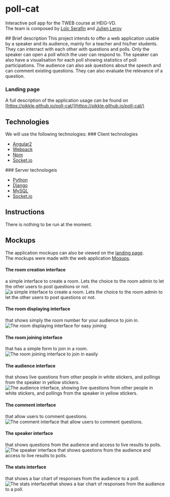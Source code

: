 # poll-cat
Interactive poll app for the TWEB course at HEIG-VD.<br>The team is composed by [Loïc Serafin](https://github.com/pikkle) and [Julien Leroy](https://github.com/limayankee)<br>

## Brief description
This project intends to offer a web application usable by a speaker and its audience, mainly for a teacher and his/her students.<br>
They can interract with each other with questions and polls. Only the speaker can open a poll which the user can respond to.
The speaker can also have a visualisation for each poll showing statistics of poll participations. The audience can also ask
questions about the speech and can comment existing questions. They can also evaluate the relevance of a question.

### Landing page
A full description of the application usage can be found on [https://pikkle.github.io/poll-cat/](https://pikkle.github.io/poll-cat/)

## Technologies
We will use the following technologies:
### Client technologies
- [Angular2](https://angular.io/)
- [Webpack](https://webpack.github.io/)
- [Npm](https://www.npmjs.com/)
- [Socket.io](https://www.python.org/)

### Server technologeis
- [Python](https://www.python.org/)
- [Django](https://www.djangoproject.com/)
- [MySQL](https://www.mysql.com/)
- [Socket.io](http://socket.io/)

## Instructions
There is nothing to be run at the moment. 

## Mockups
The application mockups can also be viewed on the [landing page](https://pikkle.github.io/poll-cat/).<br>
The mockups were made with the web application [Moqups](https://moqups.com/).

#### The room creation interface
a simple interface to create a room. Lets the choice to the room admin to let the other users to post questions or not.
![a simple interface to create a room. Lets the choice to the room admin to let the other users to post questions or not.](https://raw.githubusercontent.com/pikkle/poll-cat/gh-pages/images/mockups/mockup5.png)

#### The room displaying interface
that shows simply the room number for your audience to join in.
![The room displaying interface for easy joining](https://raw.githubusercontent.com/pikkle/poll-cat/gh-pages/images/mockups/mockup6.png)

#### The room joining interface
that has a simple form to join in a room.
![The room joining interface to join in easily](https://raw.githubusercontent.com/pikkle/poll-cat/gh-pages/images/mockups/mockup7.png)

#### The audience interface
that shows live questions from other people in white stickers, and pollings from the speaker in yellow stickers.
![The audience interface, showing live questions from other people in white stickers, and pollings from the speaker in yellow stickers.](https://raw.githubusercontent.com/pikkle/poll-cat/gh-pages/images/mockups/mockup1.png)

#### The comment interface
that allow users to comment questions.
![The comment interface that allow users to comment questions.](https://raw.githubusercontent.com/pikkle/poll-cat/gh-pages/images/mockups/mockup2.png)

#### The speaker interface
that shows questions from the audience and access to live results to polls.
![The speaker interface that shows questions from the audience and access to live results to polls.](https://raw.githubusercontent.com/pikkle/poll-cat/gh-pages/images/mockups/mockup3.png)

#### The stats interface
that shows a bar chart of responses from the audience to a poll.
![The stats interfacethat shows a bar chart of responses from the audience to a poll.](https://raw.githubusercontent.com/pikkle/poll-cat/gh-pages/images/mockups/mockup4.png)
